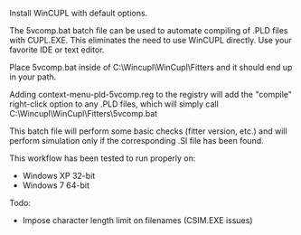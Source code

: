 Install WinCUPL with default options.

The 5vcomp.bat batch file can be used to automate compiling of .PLD files with CUPL.EXE.
This eliminates the need to use WinCUPL directly. Use your favorite IDE or text editor.

Place 5vcomp.bat inside of C:\Wincupl\WinCupl\Fitters and it should end up in your path.

Adding context-menu-pld-5vcomp.reg to the registry will add the "compile" right-click
option to any .PLD files, which will simply call C:\Wincupl\WinCupl\Fitters\5vcomp.bat

This batch file will perform some basic checks (fitter version, etc.) and will perform
simulation only if the corresponding .SI file has been found.

This workflow has been tested to run properly on:
 - Windows XP 32-bit
 - Windows 7 64-bit

Todo:
* Impose character length limit on filenames (CSIM.EXE issues)